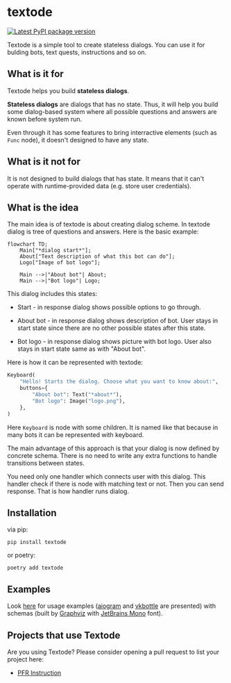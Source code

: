 # textode

[![Latest PyPI package version](https://badge.fury.io/py/textode.svg)](https://badge.fury.io/py/textode)

Textode is a simple tool to create stateless dialogs.
You can use it for bulding bots, text quests, instructions and so on.

## What is it for

Textode helps you build **stateless dialogs**.

**Stateless dialogs** are dialogs that has no state.
Thus, it will help you build some dialog-based system
where all possible questions and answers are known before system run.

Even through it has some features to bring interractive elements
(such as `Func` node), it doesn't designed to have any state.

## What is it not for

It is not designed to build dialogs that has state.
It means that it can't operate with runtime-provided data
(e.g. store user credentials).

## What is the idea

The main idea is of textode is about creating dialog scheme.
In textode dialog is tree of questions and answers.
Here is the basic example:

~~~mermaid
flowchart TD;
    Main["*dialog start*"];
    About["Text description of what this bot can do"];
    Logo["Image of bot logo"];

    Main -->|"About bot"| About;
    Main -->|"Bot logo"| Logo;
~~~

This dialog includes this states:

- Start - in response dialog shows possible options to go through.

- About bot - in response dialog shows description of bot.
  User stays in start state since there are no other possible
  states after this state.

- Bot logo - in response dialog shows picture with bot logo.
  User also stays in start state same as with "About bot".

Here is how it can be represented with textode:

~~~python
Keyboard(
    "Hello! Starts the dialog. Choose what you want to know about:",
    buttons={
        "About bot": Text("*about*"),
        "Bot logo": Image("logo.png"),
    },
)
~~~

Here `Keyboard` is node with some children.
It is named like that because in many bots it
can be represented with keyboard.

The main advantage of this approach is that your dialog
is now defined by concrete schema. There is no need to write
any extra functions to handle transitions between states.

You need only one handler which connects user with this dialog.
This handler check if there is node with matching text or not.
Then you can send response. That is how handler runs dialog.

## Installation

via pip:

`pip install textode`

or poetry:

`poetry add textode`

## Examples

Look [here](examples) for usage examples
([aiogram](https://github.com/aiogram/aiogram) and
[vkbottle](https://github.com/vkbottle/vkbottle) are presented)
with schemas (built by [Graphviz](https://graphviz.org/)
with [JetBrains Mono](https://www.jetbrains.com/lp/mono/) font).

## Projects that use Textode

Are you using Textode? Please consider opening a pull request to list your project here:

- [PFR Instruction](https://github.com/bullbesh/pfr_instruction)
